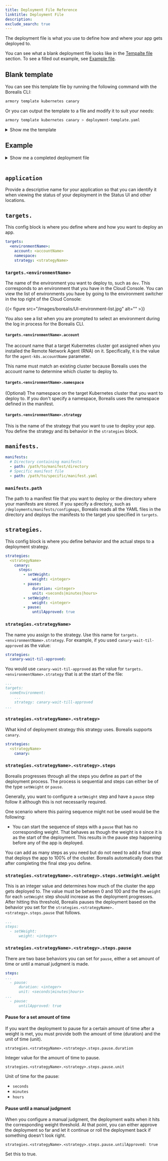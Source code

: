 ```yaml
---
title: Deployment File Reference
linktitle: Deployment File
description: 
exclude_search: true
---
```


The deployment file is what you use to define how and where your app gets deployed to.

You can see what a blank deployment file looks like in the [Tempalte file](#template-file) section. To see a filled out example, see [Example file](#example-file).

## Blank template

You can see this template file by running the following command with the Borealis CLI:

```bash
armory template kubernetes canary
```

Or you can output the template to a file and modify it to suit your needs:

```bash
armory template kubernetes canary > deployment-template.yaml
```

<details><summary>Show me the template</summary>

```yaml
version: v1
kind: kubernetes
application: <appName>
# Map of Deployment target
targets:
  # Name of the environment you want to deploy to..
  <name>:
    # The account name that a deployment target cluster got assigned when you installed the Remote Network Agent (RNA) on it.
    account: <accountName>
    # Optionally, override the namespaces that are in the manifests
    namespace:
    # This is the key that references a strategy you define under the strategies section of the file.
    strategy: <strategyName>
# The list of manifests sources
manifests:
  # A directory containing multiple manifests. Borealis all yaml|yml files in the directory and deploy all manifests to the target defined in    `targets`.
  - path: /path/to/manifest/directory
  # This specifies a specific manifest file
  - path: /path/to/specific/manifest.yaml
# The map of strategies that you can use to deploy your app.
strategies:
  # The name for a strategy, which you use for the `strategy` key to select one to use.
  <strategyName>:
    # The deployment strategy type. Borealis supports `canary`.
    canary:
      # List of canary steps
      steps:
        # The map key is the step type. First configure `setWeight` for the weight (how much of the cluster the app should deploy to for a step).
        - setWeight:
            weight: <integer> # Deploy the app to <integer> percent of the cluster as part of the first step. `setWeight` is followed by a `pause`.
        - pause: # `pause` can be set to a be a specific amount of time or to a manual judgment.
            duration: <integer> # How long to wait before proceeding to the next step.
            unit: seconds # Unit for duration. Can be seconds, minutes, or hours.
        - setWeight:
            weight: <integer> # Deploy the app to <integer> percent of the cluster as part of the second step
        - pause:
            untilApproved: true # Pause the deployment until a manual approval is given. You can approve the step through the CLI or Status UI.

```

</details>

## Example

<details><summary>Show me a completed deployment file</summary>

```yaml
version: v1
kind: kubernetes
application: ivan-nginx
# Map of deployment target
targets:
  # Name of the environment you want to deploy to
  dev-west:
    # The account name that a deployment target cluster got assigned when you installed the Remote Network Agent (RNA) on it.
    account: cdf-dev
    # Optionally, override the namespaces that are in the manifests
    namespace: cdf-dev-agent
    # This is the key that references a strategy you define under the strategies section of the file.
    strategy: canary-wait-til-approved
# The list of manifests sources
manifests:
  # A directory containing multiple manifests. Borealis all yaml|yml files in the directory and deploy all manifests to the target defined in    `targets`.
  - path: /deployments/manifests/configmaps
  # A specific manifest file that gets deployed to the target defined in `targets`.
  - path: /deployments/manifests/deployment.yaml
# The map of strategies that you can use to deploy your app.
strategies:
  # The name for a strategy, which you use for the `strategy` key to select one to use.
  canary-wait-til-approved:
    # The deployment strategy type. Borealis supports `canary`.
    canary:
      # List of canary steps
      steps:
      # The map key is the step type. First configure `setWeight` for the weight (how much of the cluster the app should deploy to for a step).
        - setWeight:
            weight: 33 # Deploy the app to 33% of the cluster.
        - pause: 
            duration: 60 # Wait 60 seconds before starting the next step.
            unit: seconds
        - setWeight:
            weight: 66 # Deploy the app to 66% of the cluster.
        - pause:
            untilApproved: true # Wait until approval is given through the Borealis CLI or Status UI.
```

</details><br>


## `application`

Provide a descriptive name for your application so that you can identify it when viewing the status of your deployment in the Status UI and other locations.

## `targets.`

This config block is where you define where and how you want to deploy an app.

```yaml
targets:
  <environmentName>:
    account: <accountName>
    namespace:
    strategy: <strategyName>
```

### `targets.<environmentName>`

The name of the environment you want to deploy to, such as `dev`. This corresponds to an environment that you have in the Cloud Console. You can view the list of environments you have by going to the environment switcher in the top right of the Cloud Console:

{{< figure src="/images/borealis/UI-environment-list.jpg" alt="" >}}

You also see a list when you are prompted to select an environment during the log in process for the Borealis CLI.

#### `targets.<environmentName>.account`

The account name that a target Kubernetes cluster got assigned when you installed the Remote Network Agent (RNA) on it. Specifically, it is the value for the `agent-k8s.accountName` parameter.

This name must match an existing cluster because Borealis uses the account name to determine which cluster to deploy to.

#### `targets.<environmentName>.namespace`

(Optional) The namespace on the target Kubernetes cluster that you want to deploy to. If you don't specify a namespace, Borealis uses the namespace defined in the manifest.

#### `targets.<environmentName>.strategy`

This is the name of the strategy that you want to use to deploy your app. You define the strategy and its behavior in the `strategies` block.

## `manifests.`

```yaml
manifests:
  # Directory containing manifests
  - path: /path/to/manifest/directory
  # Specific manifest file
  - path: /path/to/specific/manifest.yaml
```  

### `manifests.path`

The path to a manifest file that you want to deploy or the directory where your manifests are stored. If you specify a directory, such as `/deployments/manifests/configmaps`, Borealis reads all the YAML files in the directory and deploys the manifests to the target you specified in `targets`.

## `strategies.`

This config block is where you define behavior and the actual steps to a deployment strategy.

```yaml
strategies:
  <strategyName>
    canary:
      steps:
        - setWeight:
            weight: <integer>
        - pause:
            duration: <integer>
            unit: <seconds|minutes|hours>
        - setWeight:
            weight: <integer>
        - pause:
            untilApproved: true
```

### `strategies.<strategyName>`

The name you assign to the strategy. Use this name for `targets.<environmentName>.strategy`. For example, if you used `canary-wait-til-approved` as the value:

```yaml
strategies:
  canary-wait-til-approved:
```

You would use `canary-wait-til-approved` as the value for `targets.<environmentName>.strategy` that is at the start of the file:

```yaml
...
targets:
  someEnvironment:
    ...
    strategy: canary-wait-till-approved
...
```

### `strategies.<strategyName>.<strategy>`

What kind of deployment strategy this strategy uses. Borealis supports `canary`.

```yaml
strategies:
  <strategyName>
    canary:
```

### `strategies.<strategyName>.<strategy>.steps`

Borealis progresses through all the steps you define as part of the deployment process. The process is sequential and steps can either be of the type `setWeight` or `pause`.

Generally, you want to configure a `setWeight` step and have a `pause` step follow it although this is not necessarily required.

One scenario where this pairing sequence might not be used would be the following:

- You can start the sequence of steps with a `pause` that has no corresponding weight. That behaves as though the weight is `0` since it is as the start of the deployment. This results in the pause step happening before any of the app is deployed.

You can add as many steps as you need but do not need to add a final step that deploys the app to 100% of the cluster. Borealis automatically does that after completing the final step you define.



### `strategies.<strategyName>.<strategy>.steps.setWeight.weight`

This is an integer value and determines how much of the cluster the app gets deployed to. The value must be between 0 and 100 and the the `weight` for each `setWeight` step should increase as the deployment progresses. After hitting this threshold, Borealis  pauses the deployment based on the behavior you set for  the `strategies.<strategyName>.<strategy>.steps.pause` that follows.

```yaml
...
steps:
  - setWeight:
      weight: <integer>
```

### `strategies.<strategyName>.<strategy>.steps.pause`

There are two base behaviors you can set for `pause`, either a set amount of time or until a manual judgment is made.

```yaml
steps:
...
  - pause: 
      duration: <integer>
      unit: <seconds|minutes|hours>
...
  - pause:
      untilApproved: true 
```

#### Pause for a set amount of time

If you want the deployment to pause for a certain amount of time after a weight is met, you must provide both the amount of time (duration) and the unit of time (unit).

`strategies.<strategyName>.<strategy>.steps.pause.duration`

Integer value for the amount of time to pause.

`strategies.<strategyName>.<strategy>.steps.pause.unit`

Unit of time for the pause:

- `seconds`
- `minutes`
- `hours`

#### Pause until a manual judgment

When you configure a manual judgment, the deployment waits when it hits the corresponding weight threshold. At that point, you can either approve the deployment so far and let it continue or roll the deployment back if something doesn't look right.

`strategies.<strategyName>.<strategy>.steps.pause.untilApproved: true`

Set this to true.

